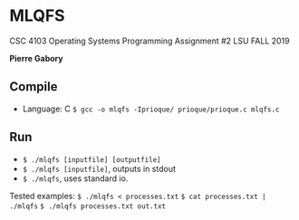 #  MLQFS
CSC 4103 Operating Systems 
Programming Assignment #2
LSU FALL 2019

**Pierre Gabory**

## Compile
- Language: C 
`
$ gcc -o mlqfs -Iprioque/ prioque/prioque.c mlqfs.c
`

## Run

- `$ ./mlqfs [inputfile] [outputfile]`
- `$ ./mlqfs [inputfile]`, outputs in stdout
- `$ ./mlqfs`, uses standard io.

Tested examples:
`$ ./mlqfs < processes.txt`
`$ cat processes.txt | ./mlqfs`
`$ ./mlqfs processes.txt out.txt`
